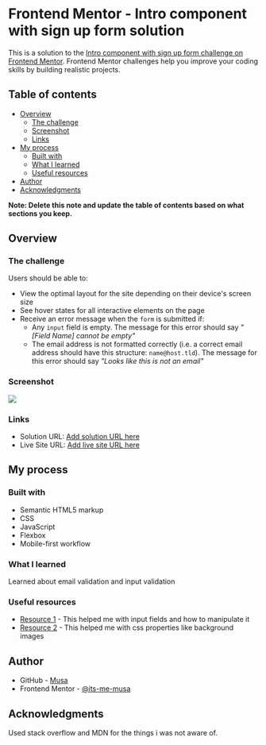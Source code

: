 # Frontend Mentor - Intro component with sign up form solution

This is a solution to the [Intro component with sign up form challenge on Frontend Mentor](https://www.frontendmentor.io/challenges/intro-component-with-signup-form-5cf91bd49edda32581d28fd1). Frontend Mentor challenges help you improve your coding skills by building realistic projects. 

## Table of contents

- [Overview](#overview)
  - [The challenge](#the-challenge)
  - [Screenshot](#screenshot)
  - [Links](#links)
- [My process](#my-process)
  - [Built with](#built-with)
  - [What I learned](#what-i-learned)
  - [Useful resources](#useful-resources)
- [Author](#author)
- [Acknowledgments](#acknowledgments)

**Note: Delete this note and update the table of contents based on what sections you keep.**

## Overview

### The challenge

Users should be able to:

- View the optimal layout for the site depending on their device's screen size
- See hover states for all interactive elements on the page
- Receive an error message when the `form` is submitted if:
  - Any `input` field is empty. The message for this error should say *"[Field Name] cannot be empty"*
  - The email address is not formatted correctly (i.e. a correct email address should have this structure: `name@host.tld`). The message for this error should say *"Looks like this is not an email"*

### Screenshot

![](./images/screenshot.jpg)

### Links
- Solution URL: [Add solution URL here](https://github.com/its-me-musa/intro-component-with-signup-form-master/blob/main/README.md)
- Live Site URL: [Add live site URL here](https://angry-golick-98bf7a.netlify.app)

## My process

### Built with

- Semantic HTML5 markup
- CSS
- JavaScript
- Flexbox
- Mobile-first workflow

### What I learned
Learned about email validation and input validation


### Useful resources

- [Resource 1](https://stackoverflow.com) - This helped me with input fields and how to manipulate it
- [Resource 2](https://developer.mozilla.org/en-US/) - This helped me with css properties like background images



## Author

- GitHub - [Musa](https://github.com/its-me-musa)
- Frontend Mentor - [@its-me-musa](https://www.frontendmentor.io/profile/its-me-musa)

## Acknowledgments
Used stack overflow and MDN for the things i was not aware of.